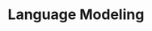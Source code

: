 ---
types: "word"

title: "Language Modeling"

categories: ['']

tags: ['Language', 'Modeling']

arabic: ['نمذجة اللغة']

publishers: ['خوارزميات الذكاء الاصطناعي في تحليل النص العربي']

types: "word"

slug: ""
---